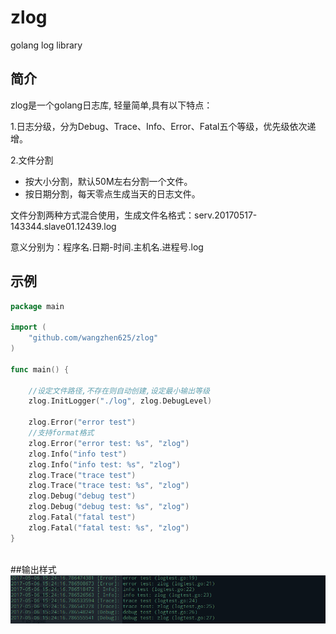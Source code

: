 # zlog
golang log library
## 简介
zlog是一个golang日志库, 轻量简单,具有以下特点：

1.日志分级，分为Debug、Trace、Info、Error、Fatal五个等级，优先级依次递增。

2.文件分割

 -  按大小分割，默认50M左右分割一个文件。
 -  按日期分割，每天零点生成当天的日志文件。 


文件分割两种方式混合使用，生成文件名格式：serv.20170517-143344.slave01.12439.log

意义分别为：程序名.日期-时间.主机名.进程号.log


## 示例

```go
package main

import (
	"github.com/wangzhen625/zlog"
)

func main() {

	//设定文件路径,不存在则自动创建,设定最小输出等级
	zlog.InitLogger("./log", zlog.DebugLevel)

	zlog.Error("error test")
	//支持format格式
	zlog.Error("error test: %s", "zlog")
	zlog.Info("info test")
	zlog.Info("info test: %s", "zlog")
	zlog.Trace("trace test")
	zlog.Trace("trace test: %s", "zlog")
	zlog.Debug("debug test")
	zlog.Debug("debug test: %s", "zlog")
	zlog.Fatal("fatal test")
	zlog.Fatal("fatal test: %s", "zlog")
}
		
```

##输出样式
![tmp](/image/tmp.png)



